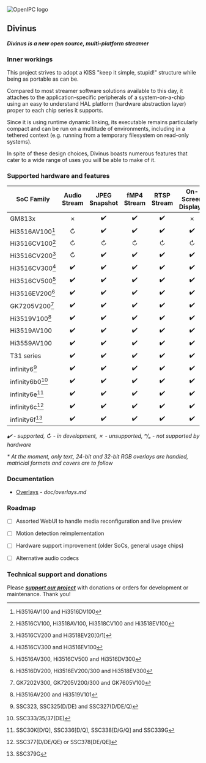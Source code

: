 ![OpenIPC logo][logo]

## Divinus
**_Divinus is a new open source, multi-platform streamer_**

### Inner workings

This project strives to adopt a KISS "keep it simple, stupid!" structure while being as portable as can be.

Compared to most streamer software solutions available to this day, it attaches to the application-specific peripherals of a system-on-a-chip using an easy to understand HAL platform (hardware abstraction layer) proper to each chip series it supports.

Since it is using runtime dynamic linking, its executable remains particularly compact and can be run on a multitude of environments, including in a tethered context (e.g. running from a temporary filesystem on read-only systems).

In spite of these design choices, Divinus boasts numerous features that cater to a wide range of uses you will be able to make of it.


### Supported hardware and features

| SoC Family              | Audio Stream | JPEG Snapshot | fMP4 Stream | RTSP Stream | On-Screen Display* |
|-------------------------|:------------:|:-------------:|:-----------:|:-----------:|:------------------:|
| GM813x                  | ✗            | ✔️           | ✔️          | ✔️          | ✗                 |
| Hi3516AV100[^1]         | ↻            | ✔️           | ✔️          | ✔️          | ✔️                |
| Hi3516CV100[^2]         | ↻            | ↻            | ↻           | ↻           | ↻                 |
| Hi3516CV200[^3]         | ↻            | ✔️           | ✔️          | ✔️          | ✔️                |
| Hi3516CV300[^4]         | ✔️           | ✔️           | ✔️          | ✔️          | ✔️                |
| Hi3516CV500[^5]         | ✔️           | ✔️           | ✔️          | ✔️          | ✔️                |
| Hi3516EV200[^6]         | ✔️           | ✔️           | ✔️          | ✔️          | ✔️                |
| GK7205V200[^7]          | ✔️           | ✔️           | ✔️          | ✔️          | ✔️                |
| Hi3519V100[^8]          | ✔️           | ✔️           | ✔️          | ✔️          | ✔️                |
| Hi3519AV100             | ✔️           | ✔️           | ✔️          | ✔️          | ✔️                |
| Hi3559AV100             | ✔️           | ✔️           | ✔️          | ✔️          | ✔️                |
| T31 series              | ✔️           | ✔️           | ✔️          | ✔️          | ✔️                |
| infinity6[^9]           | ✔️           | ✔️           | ✔️          | ✔️          | ✔️                |
| infinity6b0[^10]        | ✔️           | ✔️           | ✔️          | ✔️          | ✔️                |
| infinity6e[^11]         | ✔️           | ✔️           | ✔️          | ✔️          | ✔️                |
| infinity6c[^12]         | ✔️           | ✔️           | ✔️          | ✔️          | ✔️                |
| infinity6f[^13]         | ✔️           | ✔️           | ✔️          | ✔️          | ✔️                |

_✔️ - supported, ↻ - in development, ✗ - unsupported, ⁿ/ₐ - not supported by hardware_

_* At the moment, only text, 24-bit and 32-bit RGB overlays are handled, matricial formats and covers are to follow_

[^1]: Hi3516AV100 and Hi3516DV100
[^2]: Hi3516CV100, Hi3518AV100, Hi3518CV100 and Hi3518EV100
[^3]: Hi3516CV200 and Hi3518EV20\[0/1\]
[^4]: Hi3516CV300 and Hi3516EV100
[^5]: Hi3516AV300, Hi3516CV500 and Hi3516DV300
[^6]: Hi3516DV200, Hi3516EV200/300 and Hi3518EV300
[^7]: GK7202V300, GK7205V200/300 and GK7605V100
[^8]: Hi3516AV200 and Hi3519V101
[^9]: SSC323, SSC325(D/DE) and SSC327(D/DE/Q)
[^10]: SSC333/35/37(DE)
[^11]: SSC30K\[D/Q\], SSC336\[D/Q\], SSC338\[D/G/Q\] and SSC339G
[^12]: SSC377(D/DE/QE) or SSC378\[DE/QE\]
[^13]: SSC379G


### Documentation

- [Overlays](doc/overlays.md) - _doc/overlays.md_


### Roadmap

- [ ] Assorted WebUI to handle media reconfiguration and live preview
- [ ] Motion detection reimplementation
- [ ] Hardware support improvement (older SoCs, general usage chips)
- [ ] Alternative audio codecs


### Technical support and donations

Please **_[support our project](https://openipc.org/support-open-source)_** with donations or orders for development or maintenance. Thank you!


[logo]: https://openipc.org/assets/openipc-logo-black.svg
